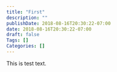 ```yaml
---
title: "First"
description: ""
publishDate: 2018-08-16T20:30:22-07:00
date: 2018-08-16T20:30:22-07:00
draft: false
Tags: []
Categories: []
---
```


This is test text.